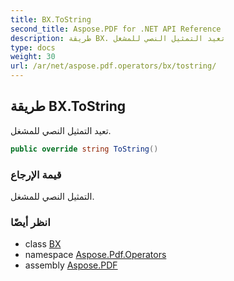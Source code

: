 ```yaml
---
title: BX.ToString
second_title: Aspose.PDF for .NET API Reference
description: طريقة BX. تعيد التمثيل النصي للمشغل
type: docs
weight: 30
url: /ar/net/aspose.pdf.operators/bx/tostring/
---
```

## طريقة BX.ToString

تعيد التمثيل النصي للمشغل.

```csharp
public override string ToString()
```

### قيمة الإرجاع

التمثيل النصي للمشغل.

### انظر أيضًا

* class [BX](../)
* namespace [Aspose.Pdf.Operators](../../../aspose.pdf.operators/)
* assembly [Aspose.PDF](../../../)